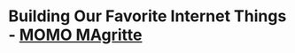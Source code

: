# Building Our Favorite Internet Things - [MOMO MAgritte](http://www.moma.org/interactives/exhibitions/2013/magritte/)
